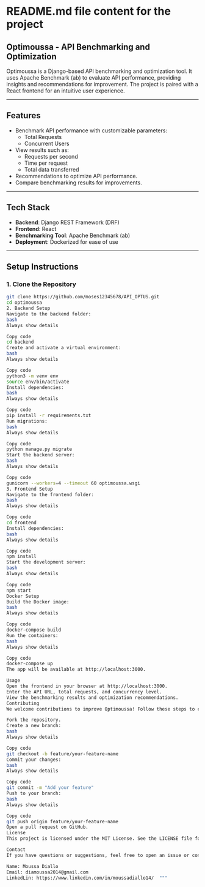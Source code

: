 # README.md file content for the project
## Optimoussa - API Benchmarking and Optimization

Optimoussa is a Django-based API benchmarking and optimization tool. It uses Apache Benchmark (ab) to evaluate API performance, providing insights and recommendations for improvement. The project is paired with a React frontend for an intuitive user experience.

---

## Features
- Benchmark API performance with customizable parameters:
  - Total Requests
  - Concurrent Users
- View results such as:
  - Requests per second
  - Time per request
  - Total data transferred
- Recommendations to optimize API performance.
- Compare benchmarking results for improvements.

---

## Tech Stack
- **Backend**: Django REST Framework (DRF)
- **Frontend**: React
- **Benchmarking Tool**: Apache Benchmark (ab)
- **Deployment**: Dockerized for ease of use

---

## Setup Instructions

### 1. Clone the Repository
```bash
git clone https://github.com/moses12345678/API_OPTUS.git
cd optimoussa
2. Backend Setup
Navigate to the backend folder:
bash
Always show details

Copy code
cd backend
Create and activate a virtual environment:
bash
Always show details

Copy code
python3 -m venv env
source env/bin/activate
Install dependencies:
bash
Always show details

Copy code
pip install -r requirements.txt
Run migrations:
bash
Always show details

Copy code
python manage.py migrate
Start the backend server:
bash
Always show details

Copy code
gunicorn --workers=4 --timeout 60 optimoussa.wsgi
3. Frontend Setup
Navigate to the frontend folder:
bash
Always show details

Copy code
cd frontend
Install dependencies:
bash
Always show details

Copy code
npm install
Start the development server:
bash
Always show details

Copy code
npm start
Docker Setup
Build the Docker image:
bash
Always show details

Copy code
docker-compose build
Run the containers:
bash
Always show details

Copy code
docker-compose up
The app will be available at http://localhost:3000.

Usage
Open the frontend in your browser at http://localhost:3000.
Enter the API URL, total requests, and concurrency level.
View the benchmarking results and optimization recommendations.
Contributing
We welcome contributions to improve Optimoussa! Follow these steps to contribute:

Fork the repository.
Create a new branch:
bash
Always show details

Copy code
git checkout -b feature/your-feature-name
Commit your changes:
bash
Always show details

Copy code
git commit -m "Add your feature"
Push to your branch:
bash
Always show details

Copy code
git push origin feature/your-feature-name
Open a pull request on GitHub.
License
This project is licensed under the MIT License. See the LICENSE file for details.

Contact
If you have questions or suggestions, feel free to open an issue or contact the maintainer:

Name: Moussa Diallo
Email: diamoussa2014@gmail.com
LinkedLin: https://www.linkedin.com/in/moussadiallo14/  """
